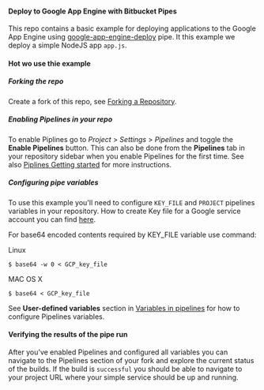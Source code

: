####  Deploy to Google App Engine with Bitbucket Pipes

This repo contains a basic example for deploying applications to the Google App Engine using [google-app-engine-deploy](https://bitbucket.org/atlassian/google-app-engine-deploy/src/master/) pipe.
It this example we deploy a simple NodeJS app `app.js`.

#### Hot wo use thie example

##### Forking the repo
Create a fork of this repo, see [Forking a Repository](https://confluence.atlassian.com/bitbucket/forking-a-repository-221449527.html).

##### Enabling Pipelines in your repo 

To enable Piplines go to *Project*  > *Settings* > *Pipelines* and toggle the **Enable Pipelines** button. This can also be done from the **Pipelines** tab in your repository sidebar when you enable Pipelines for the first time. See also [Piplines Getting started](https://confluence.atlassian.com/bitbucket/get-started-with-bitbucket-pipelines-792298921.html) for more instructions.

##### Configuring pipe variables

To use this example you'll need to configure `KEY_FILE` and `PROJECT` pipelines variables in your repository.
How to create Key file for a Google service account you can find [here](https://cloud.google.com/iam/docs/creating-managing-service-account-keys).

For base64 encoded contents required by KEY_FILE variable use command:

Linux
```
$ base64 -w 0 < GCP_key_file
```

MAC OS X
```
$ base64 < GCP_key_file
```

See **User-defined variables** section in [Variables in pipelines](https://confluence.atlassian.com/bitbucket/variables-in-pipelines-794502608.html) for how to configure Pipelines variables. 



#### Verifying the results of the pipe run

After you've enabled Pipelines and configured all variables you can navigate to the Pipelines section of your fork and explore the current status of the builds. If the build is `successful` you should be able to navigate to your project URL where your simple service should be up and running.
